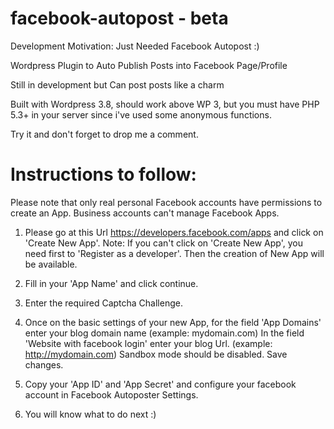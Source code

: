 facebook-autopost - beta
===========================

Development Motivation: Just Needed Facebook Autopost :)

Wordpress Plugin to Auto Publish Posts into Facebook Page/Profile

Still in development but Can post posts like a charm

Built with Wordpress 3.8, should work above WP 3, but you must have PHP 5.3+ in your server since i've used some anonymous functions.

Try it and don't forget to drop me a comment.


Instructions to follow:
==================================
Please note that only real personal Facebook accounts have permissions to create an App. Business accounts can't manage Facebook Apps.

1. Please go at this Url https://developers.facebook.com/apps 
and click on 'Create New App'.
Note: If you can't click on 'Create New App', you need first 
to 'Register as a developer'.
Then the creation of New App will be available.

2. Fill in your 'App Name' and click continue.

3. Enter the required Captcha Challenge.

4. Once on the basic settings of your new App, 
for the field 'App Domains' enter your blog domain name 
(example: mydomain.com)
In the field 'Website with facebook login' enter your blog Url.
(example: http://mydomain.com)
Sandbox mode should be disabled.
Save changes.

5. Copy your 'App ID' and 'App Secret' and configure your facebook account
in Facebook Autoposter Settings.

6. You will know what to do next :)
